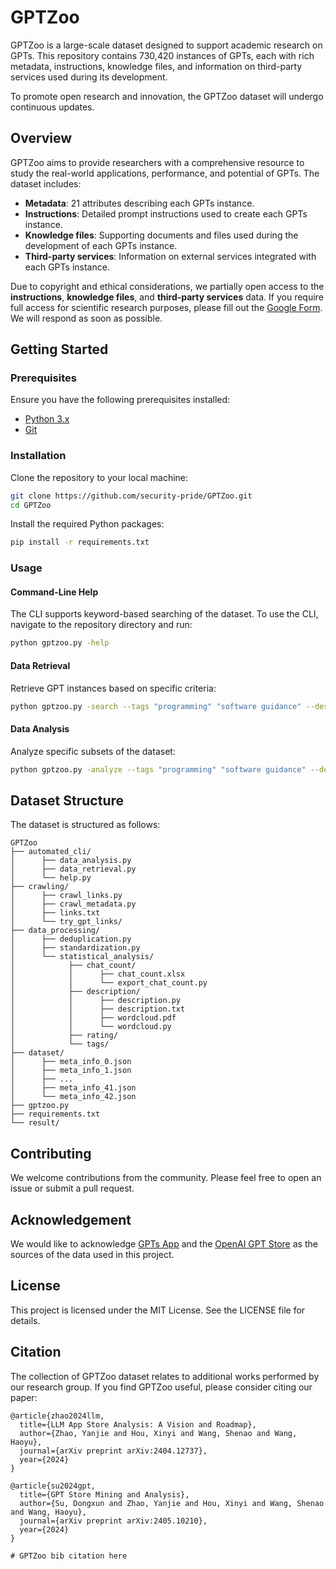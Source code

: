 # GPTZoo

GPTZoo is a large-scale dataset designed to support academic research on GPTs. This repository contains 730,420 instances of GPTs, each with rich metadata, instructions, knowledge files, and information on third-party services used during its development.

To promote open research and innovation, the GPTZoo dataset will undergo continuous updates.

## Overview

GPTZoo aims to provide researchers with a comprehensive resource to study the real-world applications, performance, and potential of GPTs. The dataset includes:

- **Metadata**: 21 attributes describing each GPTs instance.
- **Instructions**: Detailed prompt instructions used to create each GPTs instance.
- **Knowledge files**: Supporting documents and files used during the development of each GPTs instance.
- **Third-party services**: Information on external services integrated with each GPTs instance.

Due to copyright and ethical considerations, we partially open access to the **instructions**, **knowledge files**, and **third-party services** data. If you require full access for scientific research purposes, please fill out the [Google Form](https://docs.google.com/forms/d/e/1FAIpQLSfN_Mk_dgQUBXKr5_bUFCKEEgPUIvuR27EWtICESKVTOb2W9A/viewform?usp=sf_link). We will respond as soon as possible.

## Getting Started

### Prerequisites

Ensure you have the following prerequisites installed:

- [Python 3.x](https://www.python.org/downloads/)
- [Git](https://git-scm.com/downloads)

### Installation

Clone the repository to your local machine:

```bash
git clone https://github.com/security-pride/GPTZoo.git
cd GPTZoo
```

Install the required Python packages:

```bash
pip install -r requirements.txt
```

### Usage

#### Command-Line Help

The CLI supports keyword-based searching of the dataset. To use the CLI, navigate to the repository directory and run:

```bash
python gptzoo.py -help
```

#### Data Retrieval

Retrieve GPT instances based on specific criteria:

```bash
python gptzoo.py -search --tags "programming" "software guidance" --description "software development"
```

#### Data Analysis

Analyze specific subsets of the dataset:

```bash
python gptzoo.py -analyze --tags "programming" "software guidance" --description "software development"
```

## Dataset Structure

The dataset is structured as follows:

```
GPTZoo
├── automated_cli/
│      ├── data_analysis.py
│      ├── data_retrieval.py
│      └── help.py
├── crawling/
│      ├── crawl_links.py
│      ├── crawl_metadata.py
│      ├── links.txt
│      └── try_gpt_links/
├── data_processing/
│      ├── deduplication.py
│      ├── standardization.py
│      └── statistical_analysis/
│            ├── chat_count/
│            │      ├── chat_count.xlsx
│            │      └── export_chat_count.py
│            ├── description/
│            │      ├── description.py
│            │      ├── description.txt
│            │      ├── wordcloud.pdf
│            │      └── wordcloud.py
│            ├── rating/
│            └── tags/
├── dataset/
│      ├── meta_info_0.json
│      ├── meta_info_1.json
│      ├── ...
│      ├── meta_info_41.json
│      └── meta_info_42.json
├── gptzoo.py
├── requirements.txt
└── result/
```

## Contributing

We welcome contributions from the community. Please feel free to open an issue or submit a pull request.

## Acknowledgement

We would like to acknowledge [GPTs App](https://gptsapp.io/) and the [OpenAI GPT Store](https://chatgpt.com/gpts) as the sources of the data used in this project.

## License

This project is licensed under the MIT License. See the LICENSE file for details.

## Citation

The collection of GPTZoo dataset relates to additional works performed by our research group. If you find GPTZoo useful, please consider citing our paper:

```
@article{zhao2024llm,
  title={LLM App Store Analysis: A Vision and Roadmap},
  author={Zhao, Yanjie and Hou, Xinyi and Wang, Shenao and Wang, Haoyu},
  journal={arXiv preprint arXiv:2404.12737},
  year={2024}
}

@article{su2024gpt,
  title={GPT Store Mining and Analysis},
  author={Su, Dongxun and Zhao, Yanjie and Hou, Xinyi and Wang, Shenao and Wang, Haoyu},
  journal={arXiv preprint arXiv:2405.10210},
  year={2024}
}

# GPTZoo bib citation here
```


